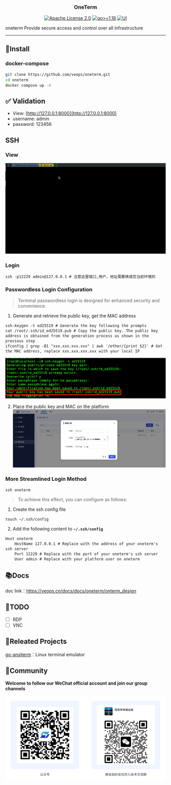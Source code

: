 <h3 align="center">OneTerm</h3>
<p align="center">
  <a href="https://github.com/veops/oneterm/blob/main/LICENSE"><img src="https://img.shields.io/github/license/veops/oneterm" alt="Apache License 2.0"></a>
  <a href=""><img src="https://img.shields.io/badge/Go-%3E%3D%201.18-%23007d9c" alt="go>=1.18"></a>
  <a href="https:https://github.com/sendya/ant-design-pro-vue"><img src="https://img.shields.io/badge/UI-Ant%20Design%20Pro%20Vue-brightgreen" alt="UI"></a>
</p>
oneterm Provide secure access and control over all infrastructure

---

## 🚀Install

### docker-compose

```bash
git clone https://github.com/veops/oneterm.git
cd oneterm
docker compose up -d
```

## ✅ Validation

- View: [http://127.0.0.1:8000](http://127.0.0.1:8000)
- username: admin
- password: 123456


## SSH
### View
![Example GIF](./docs/images/ssh-client.gif)
### Login
```shell
ssh -p12229 admin@127.0.0.1 # 注意这里端口,用户，地址需要换成您当前环境的
```
### Passwordless Login Configuration
> Terminal passwordless login is designed for enhanced security and convenience.
1. Generate and retrieve the public key, get the MAC address
```shell
ssh-keygen -t ed25519 # Generate the key following the prompts
cat /root/.ssh/id_ed25519.pub # Copy the public key. The public key address is obtained from the generation process as shown in the previous step
ifconfig | grep -B1 "xxx.xxx.xxx.xxx" | awk '/ether/{print $2}' # Get the MAC address, replace xxx.xxx.xxx.xxx with your local IP
```
![img.png](img.png)

2. Place the public key and MAC on the platform
   ![img_1.png](img_1.png)

### More Streamlined Login Method
```shell
ssh oneterm
```
> To achieve this effect, you can configure as follows:
1. Create the ssh config file
```shell
touch ~/.ssh/config
```
2. Add the following content to **`~/.ssh/config`**
```shell
Host oneterm
    HostName 127.0.0.1 # Replace with the address of your oneterm's ssh server
    Port 12229 # Replace with the port of your oneterm's ssh server
    User admin # Replace with your platform user on oneterm
```

## 📚Docs

doc link：https://veops.cn/docs/docs/oneterm/onterm_design

## 🎯TODO

- [ ] RDP
- [ ] VNC

## 🔗Releated Projects

[go-ansiterm](https://github.com/veops/go-ansiterm)：Linux terminal emulator

## 🤝Community

**Welcome to follow our WeChat official account and join our group channels**

![Wechat Official Account: 维易科技OneOps](backend/docs/images/wechat.jpg)
